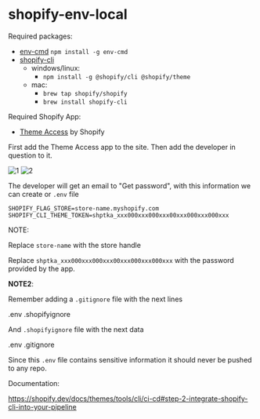 # shopify-env-local

Required packages:

-   [env-cmd](https://www.npmjs.com/package/env-cmd) `npm install -g env-cmd`
-   [shopify-cli](https://shopify.dev/docs/themes/tools/cli/install)
    -   windows/linux:
        -   `npm install -g @shopify/cli @shopify/theme`
    -   mac:
        -   `brew tap shopify/shopify`
        -   `brew install shopify-cli`

Required Shopify App:

-   [Theme Access](https://apps.shopify.com/theme-access) by Shopify

First add the Theme Access app to the site. Then add the developer in question to it.

![1](https://t1283332.p.clickup-attachments.com/t1283332/77308b5c-0888-4d05-bf75-eff0034922a4/Screenshot%202023-03-14%20at%2011.33.49.jpg)
![2](https://t1283332.p.clickup-attachments.com/t1283332/a139be07-975b-4caa-adcc-3602b4a6c093/Screenshot%202023-03-14%20at%2011.33.58.jpg)

The developer will get an email to "Get password", with this information we can create or `.env` file

```
SHOPIFY_FLAG_STORE=store-name.myshopify.com
SHOPIFY_CLI_THEME_TOKEN=shptka_xxx000xxx000xxx00xxx000xxx000xxx
```

NOTE:

Replace `store-name` with the store handle

Replace `shptka_xxx000xxx000xxx00xxx000xxx000xxx` with the password provided by the app.

**NOTE2**:

Remember adding a `.gitignore` file with the next lines

.env
.shopifyignore

And `.shopifyignore` file with the next data

.env
.gitignore

Since this `.env` file contains sensitive information it should never be pushed to any repo.

Documentation:

<https://shopify.dev/docs/themes/tools/cli/ci-cd#step-2-integrate-shopify-cli-into-your-pipeline>

